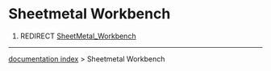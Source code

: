 # Sheetmetal Workbench
1.  REDIRECT [SheetMetal\_Workbench](SheetMetal_Workbench.md)

---
[documentation index](../README.md) > Sheetmetal Workbench
